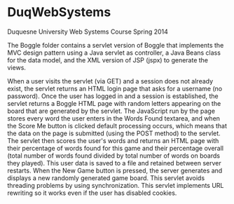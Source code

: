# DuqWebSystems
Duquesne University Web Systems Course Spring 2014

The Boggle folder contains a servlet version of Boggle that implements the MVC design pattern using a Java servlet as controller, a Java Beans class for the data model, and the XML version of JSP (jspx) to generate the views. 

When a user visits the servlet (via GET) and a session does not already exist, the servlet returns an HTML login page that asks for a username (no password). Once the user has logged in and a session is established, the servlet returns a Boggle HTML page with random letters appearing on the board that are generated by the servlet. The JavaScript run by the page stores every word the user enters in the Words Found textarea, and when the Score Me button is clicked default processing occurs, which means that the data on the page is submitted (using the POST method) to the servlet. The servlet then scores the user's words and returns an HTML page with their percentage of words found for this game and their percentage overall (total number of words found divided by total number of words on boards they played). This user data is saved to a file and retained between server restarts. When the New Game button is pressed, the server generates and displays a new randomly generated game board. This servlet avoids threading problems by using synchronization. This servlet implements URL rewriting so it works even if the user has disabled cookies.


